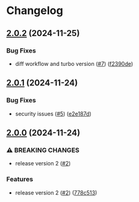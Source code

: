 # Changelog

## [2.0.2](https://github.com/BritishGasEnergy/turborepo-remote-cache-gh-action/compare/v2.0.1...v2.0.2) (2024-11-25)


### Bug Fixes

* diff workflow and turbo version ([#7](https://github.com/BritishGasEnergy/turborepo-remote-cache-gh-action/issues/7)) ([f2390de](https://github.com/BritishGasEnergy/turborepo-remote-cache-gh-action/commit/f2390de3b78fd0979b444e67b01a512c98d33135))

## [2.0.1](https://github.com/BritishGasEnergy/turborepo-remote-cache-gh-action/compare/v2.0.0...v2.0.1) (2024-11-24)


### Bug Fixes

* security issues ([#5](https://github.com/BritishGasEnergy/turborepo-remote-cache-gh-action/issues/5)) ([e2e187d](https://github.com/BritishGasEnergy/turborepo-remote-cache-gh-action/commit/e2e187d13206784dfea069a7c80ee61fd3e50a3f))

## [2.0.0](https://github.com/BritishGasEnergy/turborepo-remote-cache-gh-action/compare/v1.0.0...v2.0.0) (2024-11-24)


### ⚠ BREAKING CHANGES

* release version 2 ([#2](https://github.com/BritishGasEnergy/turborepo-remote-cache-gh-action/issues/2))

### Features

* release version 2 ([#2](https://github.com/BritishGasEnergy/turborepo-remote-cache-gh-action/issues/2)) ([778c513](https://github.com/BritishGasEnergy/turborepo-remote-cache-gh-action/commit/778c513cf35c51036ebcbe53b8ff55eadff7bdfa))
